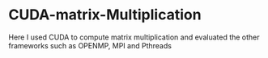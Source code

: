 # CUDA-matrix-Multiplication
Here I used CUDA to compute matrix multiplication and evaluated the other frameworks such as OPENMP, MPI and Pthreads

